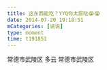 ```yaml
---
title: 这东西能吃？YYQ你太屌哒😭😭
date: 2014-07-20 19:18:51
mCategories: [说说]
type: moment
time: t191851
---
```


<div id="pics-20140720191851"></div>

<script src="/lib/moment/pics.js"></script>
<script>
var data = [
    {"link": "2014-07-20_000000.jpeg", "type": "shuoshuo"},
    {"link": "2014-07-20_000001.jpeg", "type": "shuoshuo"},
    {"link": "2014-07-20_000002.jpeg", "type": "shuoshuo"}
];
picsRender(data, "pics-20140720191851");
</script>

常德市武陵区 多云
常德市武陵区
